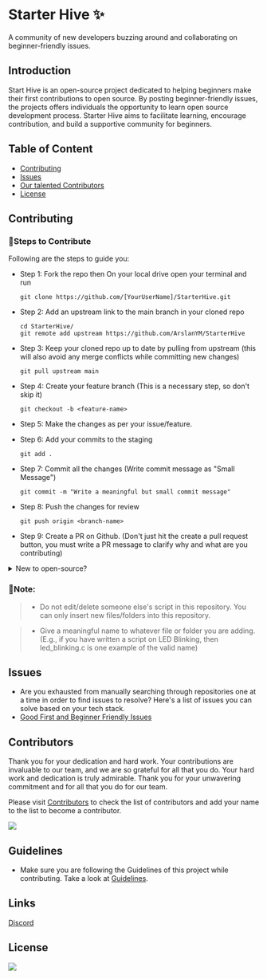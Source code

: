 
# Starter Hive ✨

A community of new developers buzzing around and collaborating on beginner-friendly issues.

## Introduction 

Start Hive is an open-source project dedicated to helping beginners make their first contributions to open source. By posting beginner-friendly issues, the projects offers individuals the opportunity to learn open source development process. Starter Hive aims to facilitate learning, encourage contribution, and build a supportive community for beginners. 

## Table of Content

- [Contributing](#contributing)
- [Issues](#issues)
- [Our talented Contributors](#contributors)
- [License](#license)


## Contributing

  ### 🔖Steps to Contribute

Following are the steps to guide you:

* Step 1: Fork the repo then On your local drive open your  terminal and run 
   ```
   git clone https://github.com/[YourUserName]/StarterHive.git
   
   ```
* Step 2: Add an upstream link to the main branch in your cloned repo
    ```
    cd StarterHive/
    git remote add upstream https://github.com/ArslanYM/StarterHive

    ```
* Step 3: Keep your cloned repo up to date by pulling from upstream (this will also avoid any merge conflicts while committing new changes)
    ```
    git pull upstream main
    ```
* Step 4: Create your feature branch (This is a necessary step, so don't skip it)
    ```
    git checkout -b <feature-name>
    ```
* Step 5: Make the changes as per your issue/feature.

* Step 6: Add your commits to the staging
   ```
   git add .
   ```
* Step 7:  Commit all the changes (Write commit message as "Small Message")
    ```
    git commit -m "Write a meaningful but small commit message"
    ```
* Step 8: Push the changes for review
    ```
    git push origin <branch-name>
    ```
* Step 9: Create a PR on Github. (Don't just hit the create a pull request button, you must write a PR message to clarify why and what are you contributing)

<details> 
 
<summary> New to open-source?
 </summary>


You can also contribute to this project if you are new to open source:
- [Check out the `CONTRIBUTORS.md` file to get started](CONTRIBUTORS.md)

 </details>


### 🔨Note:

> - Do not edit/delete someone else's script in this repository. You can only insert new files/folders into this repository.

  > - Give a meaningful name to whatever file or folder you are adding. (E.g., if you have written a script on LED Blinking, then 
  > led_blinking.c is one example of the valid name)



## Issues
- Are you exhausted from manually searching through repositories one at a time in order to find issues to resolve?  Here's a list of issues you can solve based on your tech stack.
 - [Good First and Beginner Friendly Issues](ISSUES/issues.md)



## Contributors

Thank you for your dedication and hard work. Your contributions are invaluable to our team, and we are so grateful for all that you do. Your hard work and dedication is truly admirable. Thank you for your unwavering commitment and for all that you do for our team.

Please visit [Contributors](/CONTRIBUTORS.md) to check the list of contributors and add your name to the list to become a contributor.

<a href="https://github.com/ArslanYM/StarterHive/graphs/contributors">
  <img src="https://contrib.rocks/image?repo=ArslanYM/StarterHive" />
</a>


## Guidelines 
 - Make sure you are following the Guidelines of this project while contributing. Take a look at [Guidelines](GUIDELINES.md).

## Links
[Discord](https://www.discord.com)

## License

<a href="https://github.com/ArslanYM/StarterHive/blob/main/LICENSE ">
 <img src="assets/images/licence.png" />
</a>
